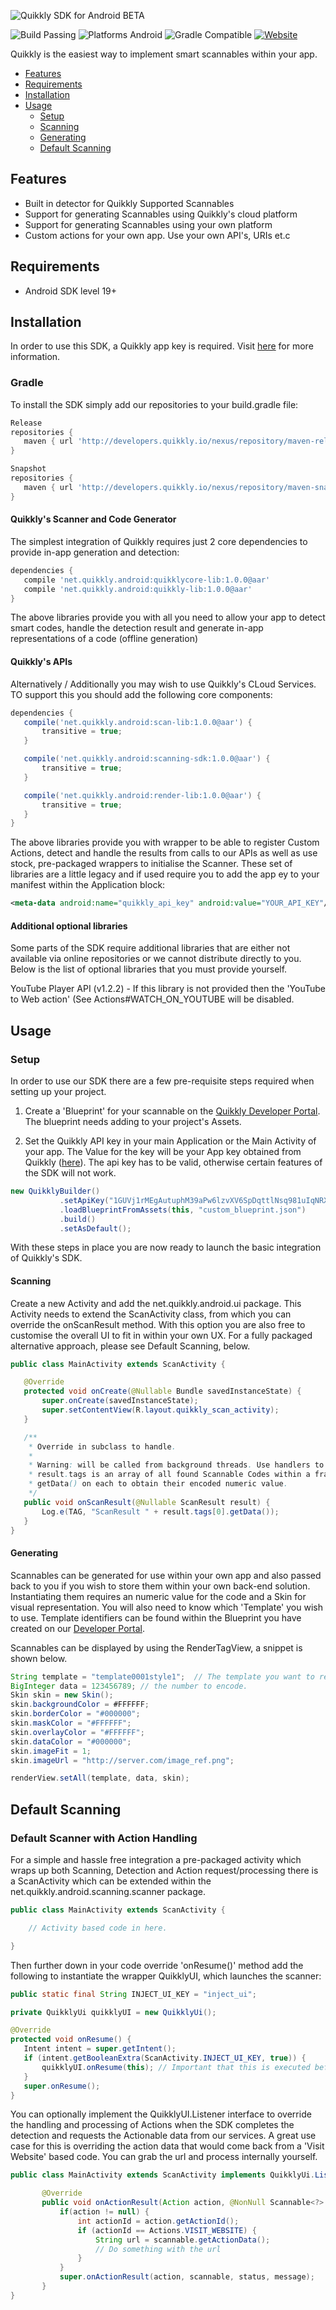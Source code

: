 ![Quikkly SDK for Android BETA](https://github.com/quikkly/android-sdk/blob/master/banner.png?raw=true)

![Build Passing](https://img.shields.io/badge/build-passing-brightgreen.svg)
![Platforms Android](https://img.shields.io/badge/android-sdk%2017%2B-blue.svg)
![Gradle Compatible](https://img.shields.io/badge/gradle-compatible-green.svg)
[![Website](https://img.shields.io/badge/quikkly.io-developers-5cb8a7.svg)](https://developers.quikkly.io)

Quikkly is the easiest way to implement smart scannables within your app.

- [Features](#features)
- [Requirements](#requirements)
- [Installation](#installation)
- [Usage](#usage)
  - [Setup](#setup)
  - [Scanning](#scannable)
  - [Generating](#generating)
  - [Default Scanning](#default-scanning)

## Features

- Built in detector for Quikkly Supported Scannables
- Support for generating Scannables using Quikkly's cloud platform
- Support for generating Scannables using your own platform
- Custom actions for your own app. Use your own API's, URIs et.c

## Requirements

- Android SDK level 19+

## Installation

In order to use this SDK, a Quikkly app key is required. Visit [here](https://developers.quikkly.io/home/get_started/) for more information.

### Gradle

To install the SDK simply add our repositories to your build.gradle file:
```gradle
Release
repositories {
   maven { url 'http://developers.quikkly.io/nexus/repository/maven-releases/' }
}
```
```gradle
Snapshot
repositories {
   maven { url 'http://developers.quikkly.io/nexus/repository/maven-snapshots/' }
}
```

#### Quikkly's Scanner and Code Generator
The simplest integration of Quikkly requires just 2 core dependencies to provide in-app generation and detection:
```gradle
dependencies {
   compile 'net.quikkly.android:quikklycore-lib:1.0.0@aar'
   compile 'net.quikkly.android:quikkly-lib:1.0.0@aar'
}
```

The above libraries provide you with all you need to allow your app to detect smart codes, handle the detection result and generate in-app representations of a code (offline generation)

#### Quikkly's APIs
Alternatively / Additionally you may wish to use Quikkly's CLoud Services. TO support this you should add the following core components:

```gradle
dependencies {
   compile('net.quikkly.android:scan-lib:1.0.0@aar') {
       transitive = true;
   }

   compile('net.quikkly.android:scanning-sdk:1.0.0@aar') {
       transitive = true;
   }

   compile('net.quikkly.android:render-lib:1.0.0@aar') {
       transitive = true;
   }
}
```

The above libraries provide you with wrapper to be able to register Custom Actions, detect and handle the results from calls to our APIs as well as use stock, pre-packaged wrappers to initialise the Scanner. These set of libraries are a little legacy and if used require you to add the app ey to your manifest within the Application block:
```xml
<meta-data android:name="quikkly_api_key" android:value="YOUR_API_KEY"/>
```

#### Additional optional libraries
Some parts of the SDK require additional libraries that are either not available via online repositories or we cannot distribute directly to you. Below is the list of optional libraries that you must provide yourself.

YouTube Player API (v1.2.2) - If this library is not provided then the 'YouTube to Web action' (See Actions#WATCH_ON_YOUTUBE will be disabled.

## Usage

### Setup

In order to use our SDK there are a few pre-requisite steps required when setting up your project.

1. Create a 'Blueprint' for your scannable on the [Quikkly Developer Portal](https://developers.quikkly.io/home/create-scannable/). The blueprint needs adding to your project's Assets.

2. Set the Quikkly API key in your main Application or the Main Activity of your app. The Value for the key will be your App key obtained from Quikkly ([here](https://developers.quikkly.io/my-quikkly/my-apps/)). The api key has to be valid, otherwise certain features of the SDK will not work.
```java
new QuikklyBuilder()
           .setApiKey("1GUVj1rMEgAutuphM39aPw6lzvXV6SpDqttlNsq981uIqNRX8LnDo6H334EgZIsjM7")
           .loadBlueprintFromAssets(this, "custom_blueprint.json")
           .build()
           .setAsDefault();
```

With these steps in place you are now ready to launch the basic integration of Quikkly's SDK.

#### Scanning

Create a new Activity and add the net.quikkly.android.ui package. This Activity needs to extend the ScanActivity class, from which you can override the onScanResult method. With this option you are also free to customise the overall UI to fit in within your own UX. For a fully packaged alternative approach, please see Default Scanning, below.

```java
public class MainActivity extends ScanActivity {

   @Override
   protected void onCreate(@Nullable Bundle savedInstanceState) {
       super.onCreate(savedInstanceState);
       super.setContentView(R.layout.quikkly_scan_activity);
   }

   /**
    * Override in subclass to handle.
    *
    * Warning: will be called from background threads. Use handlers to post back to UI thread.
    * result.tags is an array of all found Scannable Codes within a frame. You can iterate through them, calling
    * getData() on each to obtain their encoded numeric value.
    */
   public void onScanResult(@Nullable ScanResult result) {
       Log.e(TAG, "ScanResult " + result.tags[0].getData());
   }
}
```

#### Generating

Scannables can be generated for use within your own app and also passed back to you if you wish to store them within your own back-end solution. Instantiating them requires an numeric value for the code and a Skin for visual representation. You will also need to know which 'Template' you wish to use. Template identifiers can be found within the Blueprint you have created on our [Developer Portal](https://developers.quikkly.io/home/create-scannable/).

Scannables can be displayed by using the RenderTagView, a snippet is shown below.

```java
String template = "template0001style1";  // The template you want to render, as per Blueprint.
BigInteger data = 123456789; // the number to encode.
Skin skin = new Skin();
skin.backgroundColor = #FFFFFF;
skin.borderColor = "#000000";
skin.maskColor = "#FFFFFF";
skin.overlayColor = "#FFFFFF";
skin.dataColor = "#000000";
skin.imageFit = 1;
skin.imageUrl = "http://server.com/image_ref.png";

renderView.setAll(template, data, skin);
```

## Default Scanning

### Default Scanner with Action Handling

For a simple and hassle free integration a pre-packaged activity which wraps up both Scanning, Detection and Action request/processing there is a ScanActivity which can be extended within the net.quikkly.android.scanning.scanner package.

```java
public class MainActivity extends ScanActivity {

    // Activity based code in here.

}
```

Then further down in your code override 'onResume()' method add the following to instantiate the wrapper QuikklyUI, which launches the scanner:

```java
public static final String INJECT_UI_KEY = "inject_ui";

private QuikklyUi quikklyUI = new QuikklyUi();

@Override
protected void onResume() {
   Intent intent = super.getIntent();
   if (intent.getBooleanExtra(ScanActivity.INJECT_UI_KEY, true)) {
       quikklyUI.onResume(this); // Important that this is executed before super.onResume()!
   }
   super.onResume();
}
```

You can optionally implement the QuikklyUI.Listener interface to override the handling and processing of Actions when the SDK completes the detection and requests the Actionable data from our services.
A great use case for this is overriding the action data that would come back from a 'Visit Website' based code. You can grab the url and process internally yourself.

```java
public class MainActivity extends ScanActivity implements QuikklyUi.Listener {

       @Override
       public void onActionResult(Action action, @NonNull Scannable<?> scannable, @NonNull ActionListener.ActionStatus status, final String message) {
           if(action != null) {
               int actionId = action.getActionId();
               if (actionId == Actions.VISIT_WEBSITE) {
                   String url = scannable.getActionData();
                   // Do something with the url
               }
           }
           super.onActionResult(action, scannable, status, message);
       }
}
```
